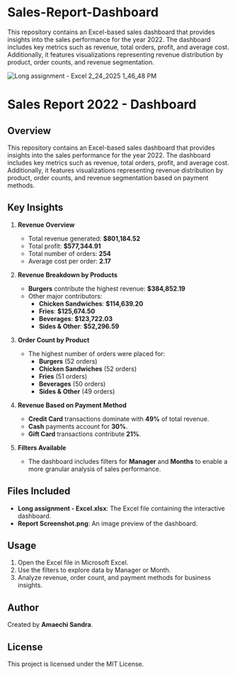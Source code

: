 # Sales-Report-Dashboard
This repository contains an Excel-based sales dashboard that provides insights into the sales performance for the year 2022. The dashboard includes key metrics such as revenue, total orders, profit, and average cost. Additionally, it features visualizations representing revenue distribution by product, order counts, and revenue segmentation.

![Long assignment - Excel 2_24_2025 1_46_48 PM](https://github.com/user-attachments/assets/4203c1e2-9cb6-4b92-9937-ce09ef8950b4)

# Sales Report 2022 - Dashboard

## Overview
This repository contains an Excel-based sales dashboard that provides insights into the sales performance for the year 2022. The dashboard includes key metrics such as revenue, total orders, profit, and average cost. Additionally, it features visualizations representing revenue distribution by product, order counts, and revenue segmentation based on payment methods.

## Key Insights
1. **Revenue Overview**
   - Total revenue generated: **$801,184.52**
   - Total profit: **$577,344.91**
   - Total number of orders: **254**
   - Average cost per order: **2.17**

2. **Revenue Breakdown by Products**
   - **Burgers** contribute the highest revenue: **$384,852.19**
   - Other major contributors:
     - **Chicken Sandwiches**: **$114,639.20**
     - **Fries**: **$125,674.50**
     - **Beverages**: **$123,722.03**
     - **Sides & Other**: **$52,296.59**

3. **Order Count by Product**
   - The highest number of orders were placed for:
     - **Burgers** (52 orders)
     - **Chicken Sandwiches** (52 orders)
     - **Fries** (51 orders)
     - **Beverages** (50 orders)
     - **Sides & Other** (49 orders)

4. **Revenue Based on Payment Method**
   - **Credit Card** transactions dominate with **49%** of total revenue.
   - **Cash** payments account for **30%**.
   - **Gift Card** transactions contribute **21%**.

5. **Filters Available**
   - The dashboard includes filters for **Manager** and **Months** to enable a more granular analysis of sales performance.

## Files Included
- **Long assignment - Excel.xlsx**: The Excel file containing the interactive dashboard.
- **Report Screenshot.png**: An image preview of the dashboard.

## Usage
1. Open the Excel file in Microsoft Excel.
2. Use the filters to explore data by Manager or Month.
3. Analyze revenue, order count, and payment methods for business insights.

## Author
Created by **Amaechi Sandra**.

## License
This project is licensed under the MIT License.

